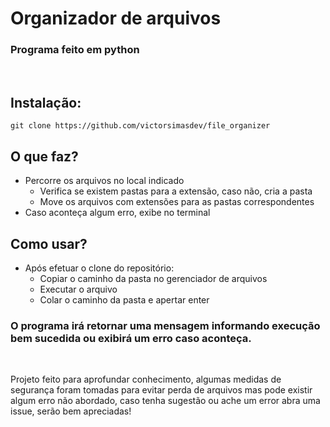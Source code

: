 # Organizador de arquivos

### Programa feito em python

<br>

## Instalação:

```
git clone https://github.com/victorsimasdev/file_organizer
```

## O que faz?
- Percorre os arquivos no local indicado
  - Verifica se existem pastas para a extensão, caso não, cria a pasta
  - Move os arquivos com extensões para as pastas correspondentes
- Caso aconteça algum erro, exibe no terminal

## Como usar?
- Após efetuar o clone do repositório:
  - Copiar o caminho da pasta no gerenciador de arquivos
  - Executar o arquivo
  - Colar o caminho da pasta e apertar enter

### O programa irá retornar uma mensagem informando execução bem sucedida ou exibirá um erro caso aconteça.

<br>

Projeto feito para aprofundar conhecimento, algumas medidas de segurança foram tomadas para evitar perda de arquivos mas pode existir algum erro não abordado, caso tenha sugestão ou ache um error abra uma issue, serão bem apreciadas!
